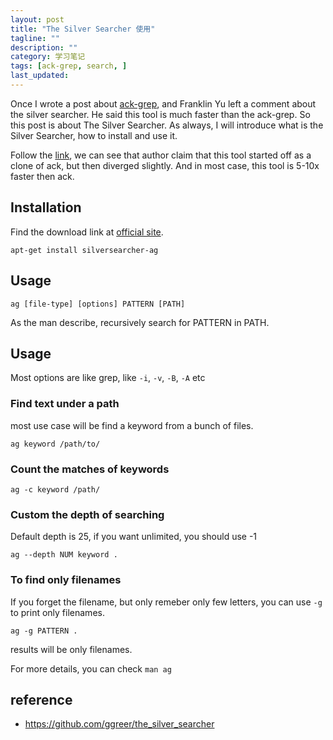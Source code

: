 ```yaml
---
layout: post
title: "The Silver Searcher 使用"
tagline: ""
description: ""
category: 学习笔记
tags: [ack-grep, search, ]
last_updated:
---
```


Once I wrote a post about [ack-grep](/post/2017/10/ack-grep.html), and Franklin Yu left a comment about the silver searcher. He said this tool is much faster than the ack-grep. So this post is about The Silver Searcher. As always, I will introduce what is the Silver Searcher, how to install and use it.

Follow the [link](https://geoff.greer.fm/ag/), we can see that author claim that this tool started off as a clone of ack, but then diverged slightly. And in most case, this tool is 5-10x faster then ack.

## Installation

Find the download link at [official site](https://geoff.greer.fm/ag/).

    apt-get install silversearcher-ag

## Usage

    ag [file-type] [options] PATTERN [PATH]

As the man describe, recursively search for PATTERN in PATH.


## Usage

Most options are like grep, like `-i`, `-v`, `-B`, `-A` etc

### Find text under a path
most use case will be find a keyword from a bunch of files.

    ag keyword /path/to/

### Count the matches of keywords

    ag -c keyword /path/

### Custom the depth of searching
Default depth is 25, if you want unlimited, you should use -1

    ag --depth NUM keyword .

### To find only filenames
If you forget the filename, but only remeber only few letters, you can use `-g` to print only filenames.

    ag -g PATTERN .

results will be only filenames.

For more details, you can check `man ag`

## reference

- <https://github.com/ggreer/the_silver_searcher>
